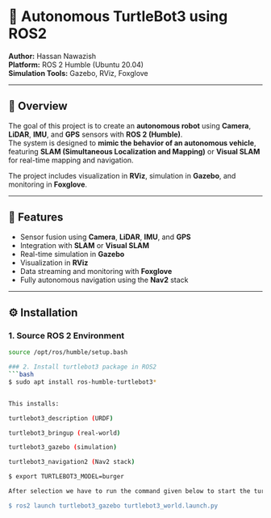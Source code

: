 # 🤖 Autonomous TurtleBot3 using ROS2
**Author:** Hassan Nawazish  
**Platform:** ROS 2 Humble (Ubuntu 20.04)  
**Simulation Tools:** Gazebo, RViz, Foxglove  

---

## 🧭 Overview

The goal of this project is to create an **autonomous robot** using **Camera**, **LiDAR**, **IMU**, and **GPS** sensors with **ROS 2 (Humble)**.  
The system is designed to **mimic the behavior of an autonomous vehicle**, featuring **SLAM (Simultaneous Localization and Mapping)** or **Visual SLAM** for real-time mapping and navigation.

The project includes visualization in **RViz**, simulation in **Gazebo**, and monitoring in **Foxglove**.

---

## 🧠 Features

- Sensor fusion using **Camera**, **LiDAR**, **IMU**, and **GPS**
- Integration with **SLAM** or **Visual SLAM**
- Real-time simulation in **Gazebo**
- Visualization in **RViz**
- Data streaming and monitoring with **Foxglove**
- Fully autonomous navigation using the **Nav2** stack

---

## ⚙️ Installation

### 1. Source ROS 2 Environment
```bash
source /opt/ros/humble/setup.bash

### 2. Install turtlebot3 package in ROS2
```bash
$ sudo apt install ros-humble-turtlebot3*


This installs:

turtlebot3_description (URDF)

turtlebot3_bringup (real-world)

turtlebot3_gazebo (simulation)

turtlebot3_navigation2 (Nav2 stack)

$ export TURTLEBOT3_MODEL=burger

After selection we have to run the command given below to start the turtlebot3 to start the turtlebot2's Gazeebo simulation process in terminal 1. And it will be start always behind the other processes which we we do below in other programs.

$ ros2 launch turtlebot3_gazebo turtlebot3_world.launch.py
